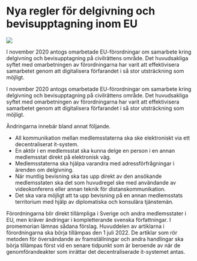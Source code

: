 # Nya regler för delgivning och bevisupptagning inom EU

![](/contentassets/c9515c83d5e04d55b6cb073388e8c9a0/ds-202121-omslag-framsida.jpg?width=150&quality=85)

I november 2020 antogs omarbetade EU-förordningar om samarbete kring delgivning och bevisupptagning på civilrättens område. Det huvudsakliga syftet med omarbetningen av förordningarna har varit att effektivisera samarbetet genom att digitalisera förfarandet i så stor utsträckning som möjligt.

I november 2020 antogs omarbetade EU-förordningar om samarbete kring delgivning och bevisupptagning på civilrättens område. Det huvudsakliga syftet med omarbetningen av förordningarna har varit att effektivisera samarbetet genom att digitalisera förfarandet i så stor utsträckning som möjligt.

Ändringarna innebär bland annat följande.

* All kommunikation mellan medlemsstaterna ska ske elektroniskt via ett decentraliserat it-system.
* En aktör i en medlemsstat ska kunna delge en person i en annan medlemsstat direkt på elektronisk väg.
* Medlemsstaterna ska hjälpa varandra med adressförfrågningar i ärenden om delgivning.
* När muntlig bevisning ska tas upp direkt av den ansökande medlemsstaten ska det som huvudregel ske med användande av videokonferens eller annan teknik för distanskommunikation.
* Det ska vara möjligt att ta upp bevisning på en annan medlemsstats territorium med hjälp av diplomatiska och konsulära tjänstemän.

Förordningarna blir direkt tillämpliga i Sverige och andra medlemsstater i EU, men kräver ändringar i kompletterande svenska författningar. I promemorian lämnas sådana förslag. Huvuddelen av artiklarna i förordningarna ska börja tillämpas den 1 juli 2022. De artiklar som rör metoden för översändande av framställningar och andra handlingar ska börja tillämpas först vid en senare tidpunkt som är beroende av när de genomförandeakter som inrättar det decentraliserade it-systemet antas.
